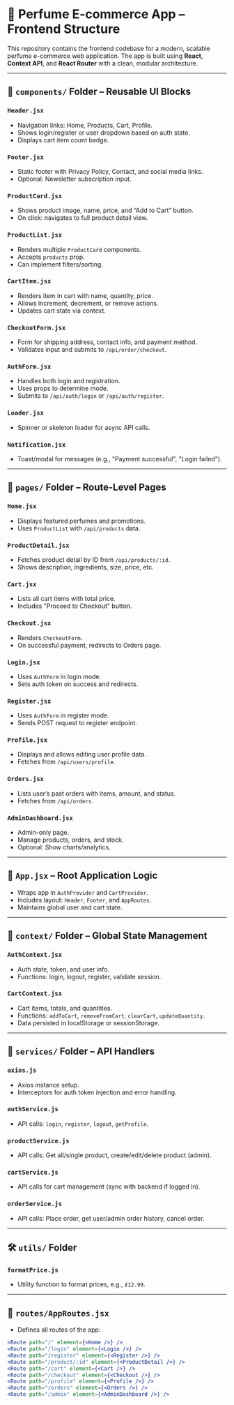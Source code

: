 # 💐 Perfume E-commerce App – Frontend Structure

This repository contains the frontend codebase for a modern, scalable perfume e-commerce web application. The app is built using **React**, **Context API**, and **React Router** with a clean, modular architecture.

---

## 🔧 `components/` Folder – Reusable UI Blocks

### `Header.jsx`
- Navigation links: Home, Products, Cart, Profile.
- Shows login/register or user dropdown based on auth state.
- Displays cart item count badge.

### `Footer.jsx`
- Static footer with Privacy Policy, Contact, and social media links.
- Optional: Newsletter subscription input.

### `ProductCard.jsx`
- Shows product image, name, price, and “Add to Cart” button.
- On click: navigates to full product detail view.

### `ProductList.jsx`
- Renders multiple `ProductCard` components.
- Accepts `products` prop.
- Can implement filters/sorting.

### `CartItem.jsx`
- Renders item in cart with name, quantity, price.
- Allows increment, decrement, or remove actions.
- Updates cart state via context.

### `CheckoutForm.jsx`
- Form for shipping address, contact info, and payment method.
- Validates input and submits to `/api/order/checkout`.

### `AuthForm.jsx`
- Handles both login and registration.
- Uses props to determine mode.
- Submits to `/api/auth/login` or `/api/auth/register`.

### `Loader.jsx`
- Spinner or skeleton loader for async API calls.

### `Notification.jsx`
- Toast/modal for messages (e.g., "Payment successful", "Login failed").

---

## 🧭 `pages/` Folder – Route-Level Pages

### `Home.jsx`
- Displays featured perfumes and promotions.
- Uses `ProductList` with `/api/products` data.

### `ProductDetail.jsx`
- Fetches product detail by ID from `/api/products/:id`.
- Shows description, ingredients, size, price, etc.

### `Cart.jsx`
- Lists all cart items with total price.
- Includes "Proceed to Checkout" button.

### `Checkout.jsx`
- Renders `CheckoutForm`.
- On successful payment, redirects to Orders page.

### `Login.jsx`
- Uses `AuthForm` in login mode.
- Sets auth token on success and redirects.

### `Register.jsx`
- Uses `AuthForm` in register mode.
- Sends POST request to register endpoint.

### `Profile.jsx`
- Displays and allows editing user profile data.
- Fetches from `/api/users/profile`.

### `Orders.jsx`
- Lists user’s past orders with items, amount, and status.
- Fetches from `/api/orders`.

### `AdminDashboard.jsx`
- Admin-only page.
- Manage products, orders, and stock.
- Optional: Show charts/analytics.

---

## 🔄 `App.jsx` – Root Application Logic

- Wraps app in `AuthProvider` and `CartProvider`.
- Includes layout: `Header`, `Footer`, and `AppRoutes`.
- Maintains global user and cart state.

---

## 🧠 `context/` Folder – Global State Management

### `AuthContext.jsx`
- Auth state, token, and user info.
- Functions: login, logout, register, validate session.

### `CartContext.jsx`
- Cart items, totals, and quantities.
- Functions: `addToCart`, `removeFromCart`, `clearCart`, `updateQuantity`.
- Data persisted in localStorage or sessionStorage.

---

## 🔌 `services/` Folder – API Handlers

### `axios.js`
- Axios instance setup.
- Interceptors for auth token injection and error handling.

### `authService.js`
- API calls: `login`, `register`, `logout`, `getProfile`.

### `productService.js`
- API calls: Get all/single product, create/edit/delete product (admin).

### `cartService.js`
- API calls for cart management (sync with backend if logged in).

### `orderService.js`
- API calls: Place order, get user/admin order history, cancel order.

---

## 🛠 `utils/` Folder

### `formatPrice.js`
- Utility function to format prices, e.g., `£12.99`.

---

## 🧭 `routes/AppRoutes.jsx`

- Defines all routes of the app:

```jsx
<Route path="/" element={<Home />} />
<Route path="/login" element={<Login />} />
<Route path="/register" element={<Register />} />
<Route path="/product/:id" element={<ProductDetail />} />
<Route path="/cart" element={<Cart />} />
<Route path="/checkout" element={<Checkout />} />
<Route path="/profile" element={<Profile />} />
<Route path="/orders" element={<Orders />} />
<Route path="/admin" element={<AdminDashboard />} />
